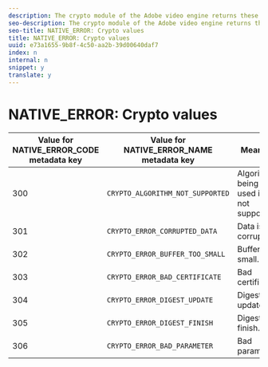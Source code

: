 ```yaml
---
description: The crypto module of the Adobe video engine returns these notifications in the NATIVE_ERROR metadata object.
seo-description: The crypto module of the Adobe video engine returns these notifications in the NATIVE_ERROR metadata object.
seo-title: NATIVE_ERROR: Crypto values
title: NATIVE_ERROR: Crypto values
uuid: e73a1655-9b8f-4c50-aa2b-39d00640daf7
index: n
internal: n
snippet: y
translate: y
---
```


# NATIVE_ERROR: Crypto values



| Value for NATIVE_ERROR_CODE metadata key |Value for NATIVE_ERROR_NAME metadata key |Meaning |
|---|---|---|
| 300 | `CRYPTO_ALGORITHM_NOT_SUPPORTED`  |Algorithm being used is not supported. |
| 301 | `CRYPTO_ERROR_CORRUPTED_DATA`  |Data is corrupted. |
| 302 | `CRYPTO_ERROR_BUFFER_TOO_SMALL`  |Buffer too small. |
| 303 | `CRYPTO_ERROR_BAD_CERTIFICATE`  |Bad certificate. |
| 304 | `CRYPTO_ERROR_DIGEST_UPDATE`  |Digest update. |
| 305 | `CRYPTO_ERROR_DIGEST_FINISH`  |Digest finish. |
| 306 | `CRYPTO_ERROR_BAD_PARAMETER`  |Bad parameter. |

